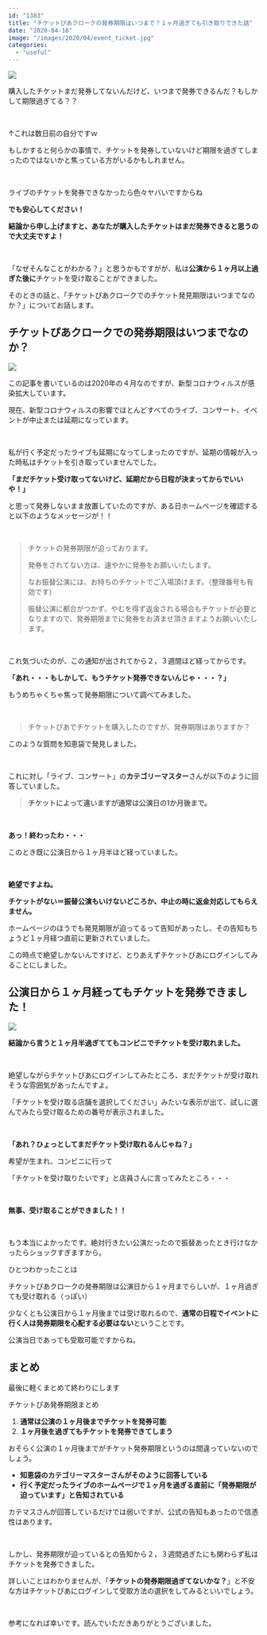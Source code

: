 ```yaml
---
id: "1383"
title: "チケットぴあクロークの発券期限はいつまで？１ヶ月過ぎても引き取りできた話"
date: "2020-04-18"
image: "/images/2020/04/event_ticket.jpg"
categories: 
  - "useful"
---
```


![](../../assets/images/2020/04/aseruman.png)

購入したチケットまだ発券してないんだけど、いつまで発券できるんだ？もしかして期限過ぎてる？？

 

↑これは数日前の自分ですｗ

もしかすると何らかの事情で、チケットを発券していないけど期限を過ぎてしまったのではないかと焦っている方がいるかもしれません。

 

ライブのチケットを発券できなかったら色々ヤバいですからね

**でも安心してください！**

**結論から申し上げますと、あなたが購入したチケットはまだ発券できると思うので大丈夫ですよ！**

 

「なぜそんなことがわかる？」と思うかもですがが、私は**公演から１ヶ月以上過ぎた後に**チケットを受け取ることができました。

そのときの話と、「チケットぴあクロークでのチケット発見期限はいつまでなのか？」についてお話します。

## チケットぴあクロークでの発券期限はいつまでなのか？

![](../../assets/images/2020/04/music_fes_ticket.jpg)

この記事を書いているのは2020年の４月なのですが、新型コロナウィルスが感染拡大しています。

現在、新型コロナウィルスの影響でほとんどすべてのライブ、コンサート、イベントが中止または延期になっています。

 

私が行く予定だったライブも延期になってしまったのですが、延期の情報が入った時私はチケットを引き取っていませんでした。

**「まだチケット受け取ってないけど、延期だから日程が決まってからでいいや！」**

と思って発券しないまま放置していたのですが、ある日ホームページを確認すると以下のようなメッセージが！！

 

> チケットの発券期限が迫っております。
> 
> 発券をされてない方は、速やかに発券をお願いいたします。
> 
> なお振替公演には、お持ちのチケットでご入場頂けます。（整理番号も有効です）
> 
> 振替公演に都合がつかず、やむを得ず返金される場合もチケットが必要となりますので、発券期限までに発券をお済ませ頂きますようお願いいたします。

 

これ気づいたのが、この通知が出されてから２，３週間ほど経ってからです。

**「あれ・・・もしかして、もうチケット発券できないんじゃ・・・？」**

もうめちゃくちゃ焦って発券期限について調べてみました。

 

> チケットぴあでチケットを購入したのですが、発券期限はありますか？

このような質問を知恵袋で発見しました。

 

これに対し「ライブ、コンサート」の**カテゴリーマスター**さんが以下のように回答していました。

> **チケットによって違いますが通常は公演日の1か月後まで。**

 

**あっ！終わったわ・・・**

このとき既に公演日から１ヶ月半ほど経っていました。

 

**絶望ですよね。**

**チケットがない＝振替公演もいけないどころか、中止の時に返金対応してもらえません。**

ホームページのほうでも発見期限が迫ってるって告知があったし、その告知もちょうど１ヶ月経つ直前に更新されていました。

この時点で絶望しかないんですけど、とりあえずチケットぴあにログインしてみることにしました。

## 公演日から１ヶ月経ってもチケットを発券できました！

![](../../assets/images/2019/12/heart_live.jpg)

**結論から言うと１ヶ月半過ぎててもコンビニでチケットを受け取れました。**

 

絶望しながらチケットぴあにログインしてみたところ、まだチケットが受け取れそうな雰囲気があったんですよ。

「チケットを受け取る店舗を選択してください」みたいな表示が出て、試しに選んでみたら受け取るための番号が表示されました。

 

**「あれ？ひょっとしてまだチケット受け取れるんじゃね？」**

希望が生まれ、コンビニに行って

「チケットを受け取りたいです」と店員さんに言ってみたところ・・・

 

**無事、受け取ることができました！！**

 

もう本当によかったです。絶対行きたい公演だったので振替あったとき行けなかったらショックすぎますから。

ひとつわかったことは

チケットぴあクロークの発券期限は公演日から１ヶ月までらしいが、１ヶ月過ぎても受け取れる（っぽい）

少なくとも公演日から１ヶ月後までは受け取れるので、**通常の日程でイベントに行く人は発券期限を心配する必要はない**ということです。

公演当日であっても受取可能ですからね。

## まとめ

最後に軽くまとめて終わりにします

チケットぴあ発券期限まとめ

1. **通常は公演の１ヶ月後までチケットを発券可能**
2. **１ヶ月後を過ぎてもチケットを発券できてしまう**

おそらく公演の１ヶ月後までがチケット発券期限というのは間違っていないのでしょう。

- **知恵袋のカテゴリーマスターさんがそのように回答している**
- **行く予定だったライブのホームページで１ヶ月を過ぎる直前に「発券期限が迫っています」と告知されている**

カテマスさんが回答しているだけでは弱いですが、公式の告知もあったので信憑性はあります。

 

しかし、発券期限が迫っているとの告知から２，３週間過ぎたにも関わらず私はチケットを発券できました。

詳しいことはわかりませんが、「**チケットの発券期限過ぎてないかな？**」と不安な方はチケットぴあにログインして受取方法の選択をしてみるといいでしょう。

 

参考になれば幸いです。読んでいただきありがとうございました。
